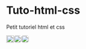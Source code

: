 # Tuto-html-css
 Petit tutoriel html et css

 <div align="right" style="display: flex">
     <img src="https://visitor-badge.glitch.me/badge?page_id=Th3o-D/calculatrice&left_color=gray&right_color=blue" height="20"/>
     <a href="https://github.com/Th3o-D" alt="https://github.com/Th3o-D"><img height="20" style="border-radius: 5px" src="https://img.shields.io/static/v1?style=for-the-badge&label=CREE%20PAR&message=Th3o-D&color=1182c2"></a>
     <a href="LICENSE" alt="license"><img style="border-radius: 5px" height="20" src="https://img.shields.io/static/v1?style=for-the-badge&label=LICENCE&message=MIT&color=1182c2"></a>
 </div>